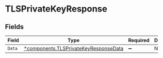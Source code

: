 # TLSPrivateKeyResponse


## Fields

| Field                                                                                         | Type                                                                                          | Required                                                                                      | Description                                                                                   |
| --------------------------------------------------------------------------------------------- | --------------------------------------------------------------------------------------------- | --------------------------------------------------------------------------------------------- | --------------------------------------------------------------------------------------------- |
| `Data`                                                                                        | [*components.TLSPrivateKeyResponseData](../../models/components/tlsprivatekeyresponsedata.md) | :heavy_minus_sign:                                                                            | N/A                                                                                           |